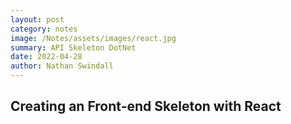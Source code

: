 ```yaml
---
layout: post
category: notes
image: /Notes/assets/images/react.jpg
summary: API Skeleton DotNet
date: 2022-04-28
author: Nathan Swindall
---
```


## <strong>Creating an Front-end Skeleton with React<strong>
